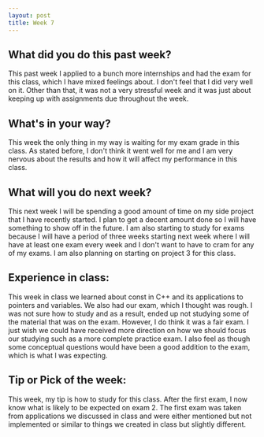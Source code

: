 ```yaml
---
layout: post
title: Week 7
---
```


## What did you do this past week?

This past week I applied to a bunch more internships and had the exam for this class, which I have mixed feelings about. I don't feel that I did very well on it. Other than that, it was not a very stressful week and it was just about keeping up with assignments due throughout the week.

## What's in your way?

This week the only thing in my way is waiting for my exam grade in this class. As stated before, I don't think it went well for me and I am very nervous about the results and how it will affect my performance in this class.

## What will you do next week?

This next week I will be spending a good amount of time on my side project that I have recently started. I plan to get a decent amount done so I will have something to show off in the future. I am also starting to study for exams because I will have a period of three weeks starting next week where I will have at least one exam every week and I don't want to have to cram for any of my exams. I am also planning on starting on project 3 for this class.

## Experience in class:

This week in class we learned about const in C++ and its applications to pointers and variables. We also had our exam, which I thought was rough. I was not sure how to study and as a result, ended up not studying some of the material that was on the exam. However, I do think it was a fair exam. I just wish we could have received more direction on how we should focus our studying such as a more complete practice exam. I also feel as though some conceptual questions would have been a good addition to the exam, which is what I was expecting. 

## Tip or Pick of the week:

This week, my tip is how to study for this class. After the first exam, I now know what is likely to be expected on exam 2. The first exam was taken from applications we discussed in class and were either mentioned but not implemented or similar to things we created in class but slightly different. 
